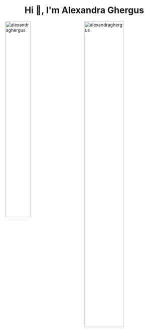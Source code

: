 <h1 align="center">Hi 👋, I'm Alexandra Ghergus</h1>

<p><img align="left" width="40%" src="https://github-readme-stats.vercel.app/api/top-langs?username=alexandraghergus&show_icons=true&locale=en&layout=compact" alt="alexandraghergus" /></p>

<p>&nbsp;<img align="right" width="50%" src="https://github-readme-stats.vercel.app/api?username=alexandraghergus&show_icons=true&locale=en" alt="alexandraghergus" /></p>

